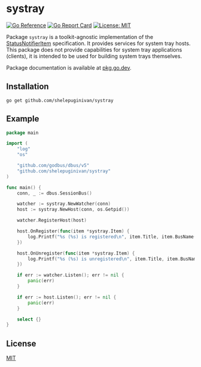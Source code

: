 # systray

[![Go Reference](https://pkg.go.dev/badge/github.com/shelepuginivan/systray.svg)](https://pkg.go.dev/github.com/shelepuginivan/systray)
[![Go Report Card](https://goreportcard.com/badge/github.com/shelepuginivan/systray)](https://goreportcard.com/report/github.com/shelepuginivan/systray)
[![License: MIT](https://img.shields.io/badge/License-MIT-00cc00.svg)](https://github.com/shelepuginivan/systray/blob/main/LICENSE)

Package `systray` is a toolkit-agnostic implementation of the
[StatusNotifierItem](https://www.freedesktop.org/wiki/Specifications/StatusNotifierItem/)
specification. It provides services for system tray hosts. This package does
not provide capabilities for system tray applications (clients), it is intended
to be used for building system trays themselves.

Package documentation is available at [pkg.go.dev](https://pkg.go.dev/github.com/shelepuginivan/systray).

## Installation

```shell
go get github.com/shelepuginivan/systray
```

## Example

```go
package main

import (
	"log"
	"os"

	"github.com/godbus/dbus/v5"
	"github.com/shelepuginivan/systray"
)

func main() {
	conn, _ := dbus.SessionBus()

	watcher := systray.NewWatcher(conn)
	host := systray.NewHost(conn, os.Getpid())

	watcher.RegisterHost(host)

	host.OnRegister(func(item *systray.Item) {
		log.Printf("%s (%s) is registered\n", item.Title, item.BusName())
	})

	host.OnUnregister(func(item *systray.Item) {
		log.Printf("%s (%s) is unregistered\n", item.Title, item.BusName())
	})

	if err := watcher.Listen(); err != nil {
		panic(err)
	}

	if err := host.Listen(); err != nil {
		panic(err)
	}

	select {}
}
```

## License

[MIT](https://github.com/shelepuginivan/systray/blob/main/LICENSE)
